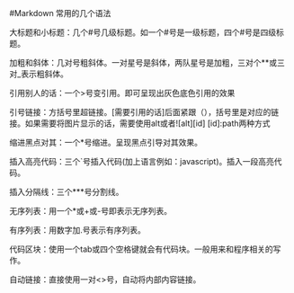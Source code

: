 #Markdown 常用的几个语法

大标题和小标题：几个#号几级标题。如一个#号是一级标题，四个#号是四级标题。

加粗和斜体：几对号粗斜体。一对星号是斜体，两队星号是加粗，三对个**或三对_表示粗斜体。

引用别人的话：一个>号变引用。即可呈现出灰色底色引用的效果

引号链接：方括号里超链接。[需要引用的话]后面紧跟（），括号里是对应的链接。如果需要将图片显示的话，需要使用alt或者![alt][id] [id]:path两种方式

缩进黑点对其：一个*号缩进。呈现黑点引导对其效果。

插入高亮代码：三个`号插入代码(加上语言例如：javascript)。插入一段高亮代码。

插入分隔线：三个***号分割线。

无序列表：用一个*或+或-号即表示无序列表。

有序列表：用数字加.号表示有序列表。

代码区块：使用一个tab或四个空格键就会有代码块。一般用来和程序相关的写作。

自动链接：直接使用一对<>号，自动将内部内容链接。
